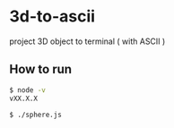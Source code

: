 # 3d-to-ascii
project 3D object to terminal ( with ASCII )

## How to run

```sh
$ node -v
vXX.X.X

$ ./sphere.js
```
